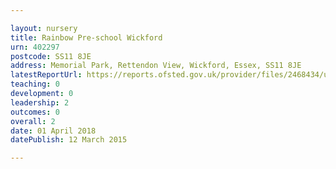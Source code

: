 ```yaml
---

layout: nursery
title: Rainbow Pre-school Wickford
urn: 402297
postcode: SS11 8JE
address: Memorial Park, Rettendon View, Wickford, Essex, SS11 8JE
latestReportUrl: https://reports.ofsted.gov.uk/provider/files/2468434/urn/402297.pdf
teaching: 0
development: 0
leadership: 2
outcomes: 0
overall: 2
date: 01 April 2018 
datePublish: 12 March 2015

---
```

